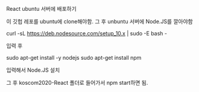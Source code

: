 React ubuntu 서버에 배포하기

이 깃헙 레포를 ubuntu에 clone해야함.
그 후 unbuntu 서버에 Node.JS를 깔아야함

curl -sL https://deb.nodesource.com/setup_10.x | sudo -E bash -

입력 후

sudo apt-get install -y nodejs
sudo apt-get install npm

입력해서 Node.JS 설치

그 후 koscom2020-React 폴더로 들어가서 npm start하면 됨.
